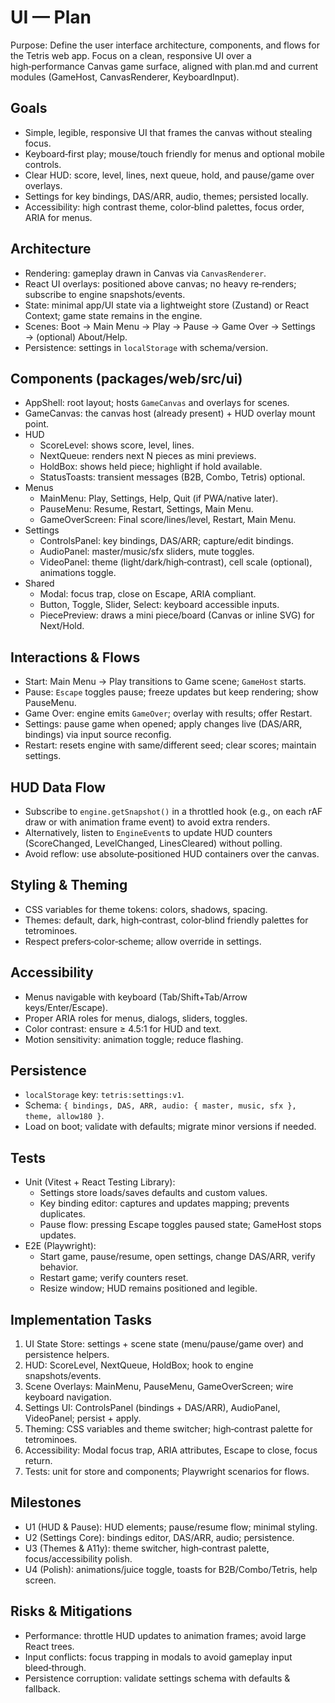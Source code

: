 # UI — Plan

Purpose: Define the user interface architecture, components, and flows for the Tetris web app. Focus on a clean, responsive UI over a high‑performance Canvas game surface, aligned with plan.md and current modules (GameHost, CanvasRenderer, KeyboardInput).

## Goals

- Simple, legible, responsive UI that frames the canvas without stealing focus.
- Keyboard‑first play; mouse/touch friendly for menus and optional mobile controls.
- Clear HUD: score, level, lines, next queue, hold, and pause/game over overlays.
- Settings for key bindings, DAS/ARR, audio, themes; persisted locally.
- Accessibility: high contrast theme, color‑blind palettes, focus order, ARIA for menus.

## Architecture

- Rendering: gameplay drawn in Canvas via `CanvasRenderer`.
- React UI overlays: positioned above canvas; no heavy re‑renders; subscribe to engine snapshots/events.
- State: minimal app/UI state via a lightweight store (Zustand) or React Context; game state remains in the engine.
- Scenes: Boot → Main Menu → Play → Pause → Game Over → Settings → (optional) About/Help.
- Persistence: settings in `localStorage` with schema/version.

## Components (packages/web/src/ui)

- AppShell: root layout; hosts `GameCanvas` and overlays for scenes.
- GameCanvas: the canvas host (already present) + HUD overlay mount point.
- HUD
  - ScoreLevel: shows score, level, lines.
  - NextQueue: renders next N pieces as mini previews.
  - HoldBox: shows held piece; highlight if hold available.
  - StatusToasts: transient messages (B2B, Combo, Tetris) optional.
- Menus
  - MainMenu: Play, Settings, Help, Quit (if PWA/native later).
  - PauseMenu: Resume, Restart, Settings, Main Menu.
  - GameOverScreen: Final score/lines/level, Restart, Main Menu.
- Settings
  - ControlsPanel: key bindings, DAS/ARR; capture/edit bindings.
  - AudioPanel: master/music/sfx sliders, mute toggles.
  - VideoPanel: theme (light/dark/high‑contrast), cell scale (optional), animations toggle.
- Shared
  - Modal: focus trap, close on Escape, ARIA compliant.
  - Button, Toggle, Slider, Select: keyboard accessible inputs.
  - PiecePreview: draws a mini piece/board (Canvas or inline SVG) for Next/Hold.

## Interactions & Flows

- Start: Main Menu → Play transitions to Game scene; `GameHost` starts.
- Pause: `Escape` toggles pause; freeze updates but keep rendering; show PauseMenu.
- Game Over: engine emits `GameOver`; overlay with results; offer Restart.
- Settings: pause game when opened; apply changes live (DAS/ARR, bindings) via input source reconfig.
- Restart: resets engine with same/different seed; clear scores; maintain settings.

## HUD Data Flow

- Subscribe to `engine.getSnapshot()` in a throttled hook (e.g., on each rAF draw or with animation frame event) to avoid extra renders.
- Alternatively, listen to `EngineEvent`s to update HUD counters (ScoreChanged, LevelChanged, LinesCleared) without polling.
- Avoid reflow: use absolute‑positioned HUD containers over the canvas.

## Styling & Theming

- CSS variables for theme tokens: colors, shadows, spacing.
- Themes: default, dark, high‑contrast, color‑blind friendly palettes for tetrominoes.
- Respect prefers‑color‑scheme; allow override in settings.

## Accessibility

- Menus navigable with keyboard (Tab/Shift+Tab/Arrow keys/Enter/Escape).
- Proper ARIA roles for menus, dialogs, sliders, toggles.
- Color contrast: ensure ≥ 4.5:1 for HUD and text.
- Motion sensitivity: animation toggle; reduce flashing.

## Persistence

- `localStorage` key: `tetris:settings:v1`.
- Schema: `{ bindings, DAS, ARR, audio: { master, music, sfx }, theme, allow180 }`.
- Load on boot; validate with defaults; migrate minor versions if needed.

## Tests

- Unit (Vitest + React Testing Library):
  - Settings store loads/saves defaults and custom values.
  - Key binding editor: captures and updates mapping; prevents duplicates.
  - Pause flow: pressing Escape toggles paused state; GameHost stops updates.
- E2E (Playwright):
  - Start game, pause/resume, open settings, change DAS/ARR, verify behavior.
  - Restart game; verify counters reset.
  - Resize window; HUD remains positioned and legible.

## Implementation Tasks

1) UI State Store: settings + scene state (menu/pause/game over) and persistence helpers.
2) HUD: ScoreLevel, NextQueue, HoldBox; hook to engine snapshots/events.
3) Scene Overlays: MainMenu, PauseMenu, GameOverScreen; wire keyboard navigation.
4) Settings UI: ControlsPanel (bindings + DAS/ARR), AudioPanel, VideoPanel; persist + apply.
5) Theming: CSS variables and theme switcher; high‑contrast palette for tetrominoes.
6) Accessibility: Modal focus trap, ARIA attributes, Escape to close, focus return.
7) Tests: unit for store and components; Playwright scenarios for flows.

## Milestones

- U1 (HUD & Pause): HUD elements; pause/resume flow; minimal styling.
- U2 (Settings Core): bindings editor, DAS/ARR, audio; persistence.
- U3 (Themes & A11y): theme switcher, high‑contrast palette, focus/accessibility polish.
- U4 (Polish): animations/juice toggle, toasts for B2B/Combo/Tetris, help screen.

## Risks & Mitigations

- Performance: throttle HUD updates to animation frames; avoid large React trees.
- Input conflicts: focus trapping in modals to avoid gameplay input bleed‑through.
- Persistence corruption: validate settings schema with defaults & fallback.

